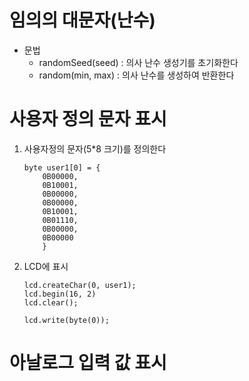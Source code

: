 # 임의의 대문자(난수)

- 문법
	- randomSeed(seed) : 의사 난수 생성기를 초기화한다
	- random(min, max) : 의사 난수를 생성하여 반환한다

# 사용자 정의 문자 표시
1. 사용자정의 문자(5*8 크기)를 정의한다
	```
	byte user1[0] = {
		0B00000, 
		0B10001, 
		0B00000, 
		0B00000, 
		0B10001, 
		0B01110, 
		0B00000, 
		0B00000
		}
	```
2. LCD에 표시
	```
	lcd.createChar(0, user1);
	lcd.begin(16, 2)
	lcd.clear();

	lcd.write(byte(0));

	```

# 아날로그 입력 값 표시
	
